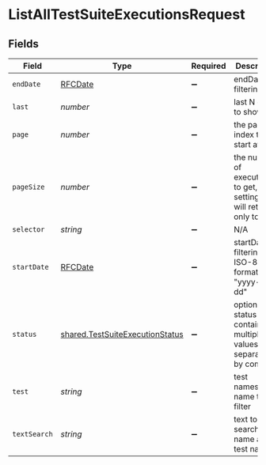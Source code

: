 # ListAllTestSuiteExecutionsRequest


## Fields

| Field                                                                                     | Type                                                                                      | Required                                                                                  | Description                                                                               |
| ----------------------------------------------------------------------------------------- | ----------------------------------------------------------------------------------------- | ----------------------------------------------------------------------------------------- | ----------------------------------------------------------------------------------------- |
| `endDate`                                                                                 | [RFCDate](../../types/rfcdate.md)                                                         | :heavy_minus_sign:                                                                        | endDate for filtering                                                                     |
| `last`                                                                                    | *number*                                                                                  | :heavy_minus_sign:                                                                        | last N days to show                                                                       |
| `page`                                                                                    | *number*                                                                                  | :heavy_minus_sign:                                                                        | the page index to start at                                                                |
| `pageSize`                                                                                | *number*                                                                                  | :heavy_minus_sign:                                                                        | the number of executions to get, setting to 0 will return only totals                     |
| `selector`                                                                                | *string*                                                                                  | :heavy_minus_sign:                                                                        | N/A                                                                                       |
| `startDate`                                                                               | [RFCDate](../../types/rfcdate.md)                                                         | :heavy_minus_sign:                                                                        | startDate for filtering in ISO-8601 format, i.e. "yyyy-mm-dd"                             |
| `status`                                                                                  | [shared.TestSuiteExecutionStatus](../../../sdk/models/shared/testsuiteexecutionstatus.md) | :heavy_minus_sign:                                                                        | optional status filter containing multiple values separated by comma                      |
| `test`                                                                                    | *string*                                                                                  | :heavy_minus_sign:                                                                        | test namespaced name to filter                                                            |
| `textSearch`                                                                              | *string*                                                                                  | :heavy_minus_sign:                                                                        | text to search in name and test name                                                      |